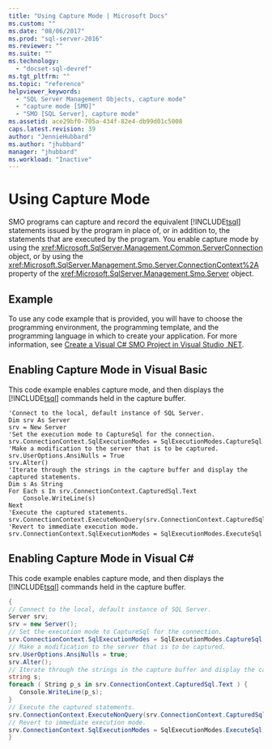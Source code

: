 ```yaml
---
title: "Using Capture Mode | Microsoft Docs"
ms.custom: ""
ms.date: "08/06/2017"
ms.prod: "sql-server-2016"
ms.reviewer: ""
ms.suite: ""
ms.technology: 
  - "docset-sql-devref"
ms.tgt_pltfrm: ""
ms.topic: "reference"
helpviewer_keywords: 
  - "SQL Server Management Objects, capture mode"
  - "capture mode [SMO]"
  - "SMO [SQL Server], capture mode"
ms.assetid: ace29bf0-705a-434f-82e4-db99d01c5008
caps.latest.revision: 39
author: "JennieHubbard"
ms.author: "jhubbard"
manager: "jhubbard"
ms.workload: "Inactive"
---
```

# Using Capture Mode
  SMO programs can capture and record the equivalent [!INCLUDE[tsql](../../../includes/tsql-md.md)] statements issued by the program in place of, or in addition to, the statements that are executed by the program. You enable capture mode by using the <xref:Microsoft.SqlServer.Management.Common.ServerConnection> object, or by using the <xref:Microsoft.SqlServer.Management.Smo.Server.ConnectionContext%2A> property of the <xref:Microsoft.SqlServer.Management.Smo.Server> object.  
  
## Example  
To use any code example that is provided, you will have to choose the programming environment, the programming template, and the programming language in which to create your application. For more information, see [Create a Visual C&#35; SMO Project in Visual Studio .NET](../../../relational-databases/server-management-objects-smo/how-to-create-a-visual-csharp-smo-project-in-visual-studio-net.md).  

  
## Enabling Capture Mode in Visual Basic  
 This code example enables capture mode, and then displays the [!INCLUDE[tsql](../../../includes/tsql-md.md)] commands held in the capture buffer.  
  
```VBNET
'Connect to the local, default instance of SQL Server.
Dim srv As Server
srv = New Server
'Set the execution mode to CaptureSql for the connection.
srv.ConnectionContext.SqlExecutionModes = SqlExecutionModes.CaptureSql
'Make a modification to the server that is to be captured.
srv.UserOptions.AnsiNulls = True
srv.Alter()
'Iterate through the strings in the capture buffer and display the captured statements.
Dim s As String
For Each s In srv.ConnectionContext.CapturedSql.Text
    Console.WriteLine(s)
Next
'Execute the captured statements.
srv.ConnectionContext.ExecuteNonQuery(srv.ConnectionContext.CapturedSql.Text)
'Revert to immediate execution mode. 
srv.ConnectionContext.SqlExecutionModes = SqlExecutionModes.ExecuteSql
```
  
## Enabling Capture Mode in Visual C#  
 This code example enables capture mode, and then displays the [!INCLUDE[tsql](../../../includes/tsql-md.md)] commands held in the capture buffer.  
  
```csharp  
{   
// Connect to the local, default instance of SQL Server.   
Server srv;   
srv = new Server();   
// Set the execution mode to CaptureSql for the connection.   
srv.ConnectionContext.SqlExecutionModes = SqlExecutionModes.CaptureSql;   
// Make a modification to the server that is to be captured.   
srv.UserOptions.AnsiNulls = true;   
srv.Alter();   
// Iterate through the strings in the capture buffer and display the captured statements.   
string s;   
foreach ( String p_s in srv.ConnectionContext.CapturedSql.Text ) {   
   Console.WriteLine(p_s);   
}   
// Execute the captured statements.   
srv.ConnectionContext.ExecuteNonQuery(srv.ConnectionContext.CapturedSql.Text);   
// Revert to immediate execution mode.   
srv.ConnectionContext.SqlExecutionModes = SqlExecutionModes.ExecuteSql;   
}  
```  
  
  

